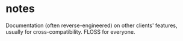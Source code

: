 # notes
Documentation (often reverse-engineered) on other clients' features, usually for cross-compatibility. FLOSS for everyone.
